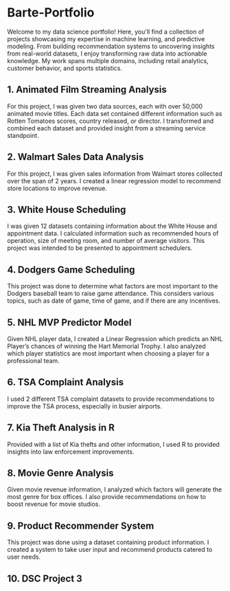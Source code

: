 # Barte-Portfolio
Welcome to my data science portfolio! Here, you'll find a collection of projects showcasing my expertise in machine learning, and predictive modeling. From building recommendation systems to uncovering insights from real-world datasets, I enjoy transforming raw data into actionable knowledge. My work spans multiple domains, including retail analytics, customer behavior, and sports statistics.

## 1.	 Animated Film Streaming Analysis
For this project, I was given two data sources, each with over 50,000 animated movie titles. Each data set contained different information such as Rotten Tomatoes scores, country released, or director. I transformed and combined each dataset and provided insight from a streaming service standpoint.
## 2.	Walmart Sales Data Analysis
For this project, I was given sales information from Walmart stores collected over the span of 2 years. I created a linear regression model to recommend store locations to improve revenue. 
## 3.	 White House Scheduling
I was given 12 datasets containing information about the White House and appointment data. I calculated information such as recommended hours of operation, size of meeting room, and number of average visitors. This project was intended to be presented to appointment schedulers. 
## 4.	 Dodgers Game Scheduling
This project was done to determine what factors are most important to the Dodgers baseball team to raise game attendance. This considers various topics, such as date of game, time of game, and if there are any incentives. 
## 5.	NHL MVP Predictor Model
Given NHL player data, I created a Linear Regression which predicts an NHL Player’s chances of winning the Hart Memorial Trophy. I also analyzed which player statistics are most important when choosing a player for a professional team. 
## 6.	TSA Complaint Analysis
I used 2 different TSA complaint datasets to provide recommendations to improve the TSA process, especially in busier airports. 
## 7.	Kia Theft Analysis in R
Provided with a list of Kia thefts and other information, I used R to provided insights into law enforcement improvements. 
## 8.	Movie Genre Analysis
Given movie revenue information, I analyzed which factors will generate the most genre for box offices. I also provide recommendations on how to boost revenue for movie studios. 
## 9.	Product Recommender System
This project was done using a dataset containing product information. I created a system to take user input and recommend products catered to user needs.
## 10.	 DSC Project 3
